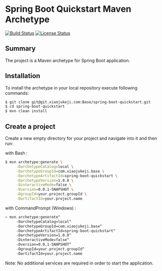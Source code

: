 Spring Boot Quickstart Maven Archetype
=========================================

[![Build Status](https://travis-ci.org/suzel/spring-boot-quickstart-archetype.svg?branch=master)](https://git.xiaojukeji.com/Base/spring-boot-quickstart)
[![License Status](https://img.shields.io/badge/license-MIT-blue.svg)](https://git.xiaojukeji.com/Base/spring-boot-quickstart/blob/master/LICENSE)

Summary
-------
The project is a Maven archetype for Spring Boot application.

Installation
------------

To install the archetype in your local repository execute following commands:

```sh
$ git clone git@git.xiaojukeji.com:Base/spring-boot-quickstart.git
$ cd spring-boot-quickstart
$ mvn clean install
```

Create a project
-----------------

Create a new empty directory for your project and navigate into it and then run:

with Bash :

```sh
$ mvn archetype:generate \
     -DarchetypeCatalog=local \
     -DarchetypeGroupId=com.xiaojukeji.base \
     -DarchetypeArtifactId=spring-boot-quickstart \
     -DarchetypeVersion=1.0.0 \
     -DinteractiveMode=false \
     -Dversion=0.0.1-SNAPSHOT \
     -DgroupId=your.project.groupId \
     -DartifactId=your.project.name


```

with CommandPrompt (Windows) :

```sh
> mvn archetype:generate^
     -DarchetypeCatalog=local^
     -DarchetypeGroupId=com.xiaojukeji.base^
     -DarchetypeArtifactId=spring-boot-quickstart^
     -DarchetypeVersion=1.0.0^
     -DinteractiveMode=false^
     -Dversion=0.0.1-SNAPSHOT^
     -DgroupId=your.project.groupId^
     -DartifactId=your.project.name
```

Note: No additional services are required in order to start the application.
